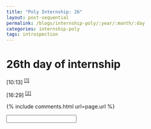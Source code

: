 ```yaml
---
title: "Poly Internship: 26"
layout: post-sequential
permalink: /blogs/internship-poly/:year/:month/:day
categories: internship-poly
tags: introspection
---
```

# 26th day of internship

<span class="timestamp">[10:13]</span> <sup><a href="#1">[1]</a></sup>

<span class="timestamp">[16:29]</span> <sup><a href="#2">[2]</a></sup>

<!--

Hostname - NAS - Capacity Remaining

SCTKL920 - SSB-KL NAS 2 - 1%
Diskstation - Top Plast Synergix NAS - 9%
Flexi158 - Flexi 158 NAS 253.19 - 10%
hh-synology - Hong How TW NAS - 5%
Infospacenas4 - Infospacenas4 - 1%
TTSG-NAS1 - TTSG-NAS1 (Tomoe) - 7%


 -->

{% include comments.html url=page.url %}

<input id="password-input" type="password" class="text-secret" onkeyup="unlock()">

<span class="disable-selection" id="truth" style="display:none;"><sup id="1">[1]</sup> my mind is in a mess. everything is everywhere. stop it, stop it. shut up. i cannot feel. i don't feel human. i can't think.<br><br>my mind has gone asunder, everywhere like hurricane tearing apart a small town. i cannot even express this in words, nor imagery. no motivation to keep on going. nothing else matters anymore. i feel so selfish. horrible, it's all horrible.<br><br>a static heart, lost soul, hopeless, without a light or a guide. <br><br>perhaps, it's just the silence?<br><br>i don't feel like breathing. the air hates me. the wind never sweeps my way. my laughter of insanity is only to remind of my insignificance of the world, and the significance of nothingness. i am my greatest conspiracy against myself, and no one & everyone believes in it.<br><br>is everything alright? is everything truly alright? i cannot seem to see it happen. i cannot see my life correctly. even if it is different, my future is like a fog into a waterfall of nothingness. no matter how philantrophical  i can be about hope, despair can still reign.<br><br>i'm not saying i have hope now, but i know this despair of life will not persist. i have to persist not jumping in front of a bus or off the roof of this tower. God, if you're there, help me.<br><br>this, i think. i think i just had a panic attack, not just a mere existential crisis. a whole mix of emotions and swings, about others & myself. i need time to cool off. <br><br><br><sup id="2">[2]</sup> Guess the lunch and long nap was what i needed. I still need some time to think about myself again, but the mind's clearer to type out stuff, but still. Recently i just became super-aware of myself, especially of how life is much more of a struggle living with autism. It truly kinda sucks, like, yeah no one grows out of it, and for those who are fortunate enough to receive treatment to handle the symptoms like me, not much is changed on the inside. All my life it's just me making myself fit for the sake of everyone else. <br><br>its, <i style="font-size:80%;">sigh</i>, it can be hard. its so hard to live like this. Its not only hard to keep this up, but it is also hard because when I don't want to hide myself, I feel like i'm inconveniencing everyone else to be accommodating. There are so many times where I asked God, "_why_"? Why is this something happens in life sometimes, and how does this curse contribute to Your Will, God?<br><br>i'll definitely write more tomorrow </span>